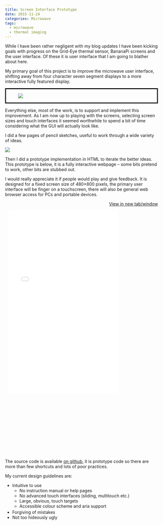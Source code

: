 ```yaml
---
title: Screen Interface Prototype
date: 2015-11-24
categories: Microwave
tags:
  - microwave
  - thermal imaging
---
```


While I have been rather negligent with my blog updates I have been kicking goals with progress on the Grid-Eye thermal sensor, BananaPi screens and the user interface. Of these it is user interface that I am going to blather about here.

My primary goal of this project is to improve the microwave user interface, shifting away from four character seven segment displays to a more interactive fully featured display.


<!-- TODO: Image should link to <a href="http://www.3quarks.com/en/SegmentDisplay/"> -->
<!-- Whitespace between div and image is necessary, triggers <p> and proper parsing -->
<div style="display: block; margin: 0 auto; border: 3px solid black; padding: 0 40px; ">

![](/posts/images/wp/crap.png)
</div>

Everything else, most of the work, is to support and implement this improvement. As I am now up to playing with the screens, selecting screen sizes and touch interfaces it seemed worthwhile to spend a bit of time considering what the GUI will actually look like.

I did a few pages of pencil sketches, useful to work through a wide variety of ideas.

<!-- TODO: Link to full sized version -->
![](/posts/images/wp/gui_sketches.png)

Then I did a prototype implementation in HTML to iterate the better ideas. This prototype is below, it is a fully interactive webpage &#8211; some bits pretend to work, other bits are stubbed out.

I would really appreciate it if people would play and give feedback. It is designed for a fixed screen size of 480&#215;800 pixels, the primary user interface will be finger on a touchscreen, there will also be general web browser access for PCs and portable devices.

<a href="/microwave_gui_proto_20151124/index.html" target="_blank" style="text-align: right; display: block;">View in new tab/window</a>

<div style="margin: 0 auto;">
<iframe id="gui-prototype-proto_iframe" title="Microwave GUI prototype" src="/microwave_gui_proto_20151124/index.html" width="481" height="800" style=" transform: scale(0.75);       transform-origin: 0 0;        -ms-zoom: 0.75;        -moz-transform: scale(0.75);        -moz-transform-origin: 0 0;        -o-transform: scale(0.75);        -o-transform-origin: 0 0;        -webkit-transform: scale(0.75);        -webkit-transform-origin: 0 0;  display: block; margin: 0 auto; overflow:hidden; border: none; "></iframe>
</div>
<script>
jQuery(function(){
  // CSS transform doesn't change the space that the element takes up, just appearance
  var iframe = jQuery('#gui-prototype-proto_iframe');
  iframe.parent().css('height', iframe.height()*0.75);
  iframe.parent().css('width', iframe.width()*0.75);
});
</script>

The source code is available <a href="https://github.com/lod/microwave-gui">on github</a>, it is prototype code so there are more than few shortcuts and lots of poor practices.

<div id="gui_list">
My current design guidelines are:

<ul>
<li>Intuitive to use
<ul>
<li>No instruction manual or help pages</li>
<li>No advanced touch interfaces (sliding, multitouch etc.)</li>
<li>Large, obvious, touch targets</li>
<li>Accessible colour scheme and aria support</li>
</ul>
</li>
<li>Forgiving of mistakes</li>
<li>Not too hideously ugly</li>
</ul>
</div>
<style>#gui_list p, #gui_list ul { margin-bottom: 0.2em } #gui_list { margin-bottom: 1em; } </style>
